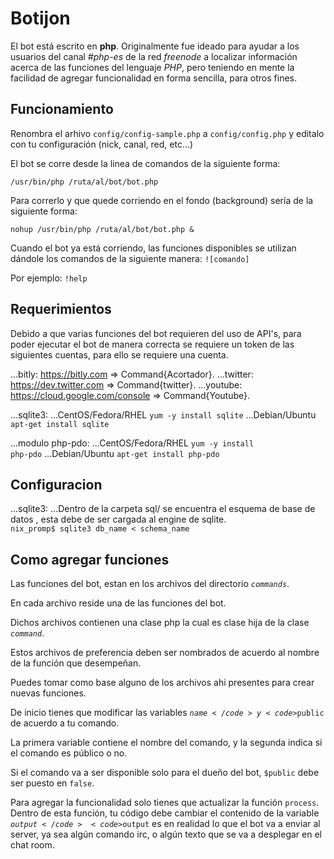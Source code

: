 Botijon
============

El bot está escrito en __php__. Originalmente fue ideado para ayudar a los usuarios del canal _#php-es_ de la red _freenode_ a localizar información acerca de las funciones del lenguaje _PHP_, pero teniendo en 
mente la facilidad de agregar funcionalidad en forma sencilla, para otros fines.

Funcionamiento
-----------------------

Renombra el arhivo <code>config/config-sample.php</code> a <code>config/config.php</code> y editalo con tu configuración (nick, canal, red, etc...)

El bot se corre desde la linea de comandos de la siguiente forma:

<code>/usr/bin/php /ruta/al/bot/bot.php</code> 

Para correrlo y que quede corriendo en el fondo (background) sería de la siguiente forma:

<code>nohup /usr/bin/php /ruta/al/bot/bot.php &</code>

Cuando el bot ya está corriendo, las funciones disponibles se utilizan dándole los comandos
de la siguiente manera:
<code>![comando]</code>

Por ejemplo:  <code>!help</code>

Requerimientos
-----------------------------------

Debido a que varias funciones del bot requieren del uso de API's, para poder ejecutar el bot de manera correcta se requiere un token de las siguientes cuentas, para ello se requiere una cuenta.

...bitly: 		https://bitly.com => Command{Acortador}.
...twitter: 	https://dev.twitter.com => Command{twitter}.
...youtube:	https://cloud.google.com/console => Command{Youtube}.

...sqlite3:
			...CentOS/Fedora/RHEL
			<code>yum -y install sqlite</code>
			...Debian/Ubuntu
			<code>apt-get install sqlite</code>

...modulo php-pdo:
			...CentOS/Fedora/RHEL
			<code>yum -y install php-pdo</code>
			...Debian/Ubuntu
			<code>apt-get install php-pdo</code>

Configuracion
-----------------------------------
...sqlite3:
			...Dentro de la carpeta sql/ se encuentra el esquema de base de datos , esta debe de ser cargada al engine de sqlite.
			<code> nix_promp$ sqlite3 db_name < schema_name </code>

Como agregar funciones 
-----------------------------------

Las funciones del bot, estan en los archivos del directorio <code>_commands_</code>.

En cada archivo reside una de las funciones del bot.

Dichos archivos contienen una clase php la cual es clase hija de la clase <code>_command_</code>.

Estos archivos de preferencia deben ser nombrados de acuerdo al nombre de la función que desempeñan.

Puedes tomar como base alguno de los archivos ahi presentes para crear nuevas funciones.

De inicio tienes que modificar las variables <code>$name</code> y <code>$public</code> de acuerdo a tu comando.

La primera variable contiene el nombre del comando, y la segunda indica si el comando es público o no.

Si el comando va a ser disponible solo para el dueño del bot, <code>$public</code> debe ser puesto en <code>false</code>.

Para agregar la funcionalidad solo tienes que actualizar la función <code>process</code>.
Dentro de esta función, tu código debe cambiar el contenido de la variable <code>$output</code><code>$output</code> es en realidad lo que el bot va a enviar al server, ya sea algún comando irc, o algún texto que se va a desplegar en el chat room.
